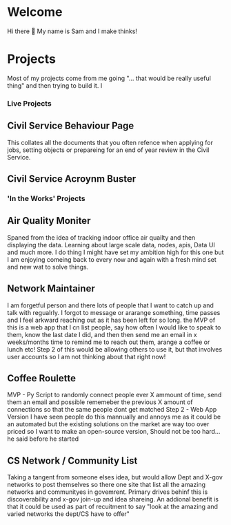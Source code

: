 # Welcome

Hi there 👋 My name is Sam and I make thinks! 

# Projects

Most of my projects come from me going "... that would be really useful thing" and then trying to build it. I 

### Live Projects

## Civil Service Behaviour Page
This collates all the documents that you often refence when applying for jobs, setting objects or prepareing for an end of year review in the Civil Service.

## Civil Service Acroynm Buster


### 'In the Works' Projects

## Air Quality Moniter
Spaned from the idea of tracking indoor office air quailty and then displaying the data. Learning about large scale data, nodes, apis, Data UI and much more. I do thing I might have set my ambition high for this one but I am enjoying comeing back to every now and again with a fresh mind set and new wat to solve things. 

## Network Maintainer
I am forgetful person and there lots of people that I want to catch up and talk with regualrly. I forgot to message or ararange something, time passes and I feel arkward reaching out as it has been left for so long. the MVP of this is a web app that I cn list people, say how often I would like to speak to them, know the last date I did, and then then send me an email in x weeks/months time to remind me to reach out them, arange a coffee or lunch etc! Step 2 of this would be allowing others to use it, but that involves user accounts so I am not thinking about that right now!

## Coffee Roulette
MVP - Py Script to randomly connect people ever X ammount of time, send them an email and possible rememeber the previous X amount of connections so that the same people dont get matched
Step 2 - Web App Version
I have seen people do this mannually and annoys me as it could be an automated but the existing solutions on the market are way too over priced so I want to make an open-source version, Should not be too hard... he said before he started

## CS Network / Community List
Taking a tangent from someone elses idea, but would allow Dept and X-gov networks to post themselves so there one site that list all the amazing networks and communityes in govemrent. Primary drives behinf this is discoverability and x-gov join-up and idea shareing. An addional benefit is that it could be used as part of recuitment to say "look at the amazing and varied networks the dept/CS have to offer"
